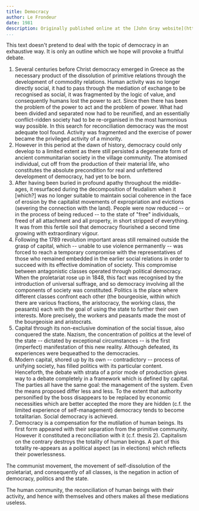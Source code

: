 ```yaml
---
title: Democracy
author: Le Frondeur
date: 1981
description: Originally published online at the [John Gray website](http://oocities.org/~johngray/frondeur.htm) with a note that "this text appeared in the journal Le Frondeur (No. 7, Spring 1981) published in Vitry"
...
```


This text doesn't pretend to deal with the topic of democracy in an exhaustive way. It is only an outline which we hope will provoke a fruitful debate.

1. Several centuries before Christ democracy emerged in Greece as the necessary product of the dissolution of primitive relations through the development of commodity relations. Human activity was no longer directly social, it had to pass through the mediation of exchange to be recognised as social, it was fragmented by the logic of value, and consequently humans lost the power to act. Since then there has been the problem of the power to act and the problem of power. What had been divided and separated now had to be reunified, and an essentially conflict-ridden society had to be re-organised in the most harmonious way possible. In this search for reconciliation democracy was the most adequate tool found. Activity was fragmented and the exercise of power became the privileged activity of a minority.
2. However in this period at the dawn of history, democracy could only develop to a limited extent as there still persisted a degenerate form of ancient communitarian society in the village community. The atomised individual, cut off from the production of their material life, who constitutes the absolute precondition for real and unfettered development of democracy, had yet to be born.
3. After having been buried in profound apathy throughout the middle-ages, it resurfaced during the decomposition of feudalism when it [which?] was no longer suitable to maintain social coherence in the face of erosion by the capitalist movements of expropriation and evictions (severing the connection with the land). People were now reduced -- or in the process of being reduced -- to the state of "free" individuals, freed of all attachment and all property, in short stripped of everything. It was from this fertile soil that democracy flourished a second time growing with extraordinary vigour.
4. Following the 1789 revolution important areas still remained outside the grasp of capital, which -- unable to use violence permanently -- was forced to reach a temporary compromise with the representatives of those who remained embedded in the earlier social relations in order to succeed with its effective domination of society. This compromise between antagonistic classes operated through political democracy. When the proletariat rose up in 1848, this fact was recognised by the introduction of universal suffrage, and so democracy involving all the components of society was constituted. Politics is the place where different classes confront each other (the bourgeoisie, within which there are various fractions, the aristocracy, the working class, the peasants) each with the goal of using the state to further their own interests. More precisely, the workers and peasants made the most of the bourgeoisie and aristocrats.
5. Capital through its non-exclusive domination of the social tissue, also conquered the state. Nazism, the concentration of politics at the level of the state -- dictated by exceptional circumstances -- is the first (imperfect) manifestation of this new reality. Although defeated, its experiences were bequeathed to the democracies.
6. Modern capital, shored up by its own -- contradictory -- process of unifying society, has filled politics with its particular content. Henceforth, the debate with strata of a prior mode of production gives way to a debate completely in a framework which is defined by capital. The parties all have the same goal: the management of the system. Even the means proposed differ less and less. To the extent that authority personified by the boss disappears to be replaced by economic necessities which are better accepted the more they are hidden (c.f. the limited experience of self-management) democracy tends to become totalitarian. Social democracy is achieved.
7. Democracy is a compensation for the mutilation of human beings. Its first form appeared with their separation from the primitive community. However it constituted a reconciliation with it (c.f. thesis 2). Capitalism on the contrary destroys the totality of human beings. A part of this totality re-appears as a political aspect (as in elections) which reflects their powerlessness.

The communist movement, the movement of self-dissolution of the proletariat, and consequently of all classes, is the negation in action of democracy, politics and the state.

The human community, the reconciliation of human beings with their activity, and hence with themselves and others makes all these mediations useless.

